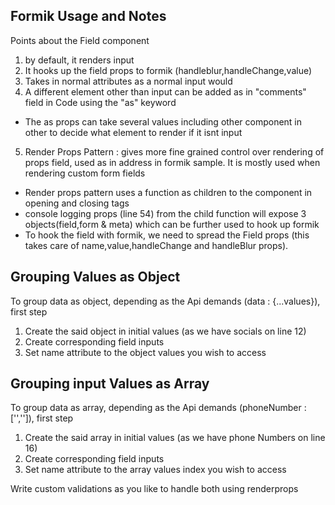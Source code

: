 ## Formik Usage and Notes
Points about the Field component
1. by default, it renders input
2. It hooks up the field props to formik (handleblur,handleChange,value)
3. Takes in normal attributes as a normal input would
4. A different element other than input can be added as in "comments" field in Code using the "as" keyword
  - The as props can take several values including other component in other to decide what element to render if it isnt input
5. Render Props Pattern : gives more fine grained control over rendering of props field, used as in address in formik sample. It is mostly used when rendering custom form fields
  - Render props pattern uses a function as children to the component in opening and closing tags
  - console logging props (line 54) from the child function will expose 3 objects(field,form & meta) which can be further used to hook up formik
  - To hook the field with formik, we need to spread the Field props (this takes care of name,value,handleChange and handleBlur props).

## Grouping Values as Object
  To group data as object, depending as the Api demands (data : {...values}), first step
1. Create the said object in initial values (as we have socials on line 12)
2. Create corresponding field inputs
3. Set name attribute to the object values you wish to access

## Grouping input Values as Array
  To group data as array, depending as the Api demands (phoneNumber :['','']), first step
1. Create the said array in initial values (as we have phone Numbers on line 16)
2. Create corresponding field inputs
3. Set name attribute to the array values index you wish to access

Write custom validations as you like to handle both using renderprops